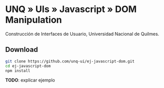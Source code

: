 # UNQ » UIs » Javascript » DOM Manipulation

Construcción de Interfaces de Usuario, Universidad Nacional de Quilmes.

## Download

```sh
git clone https://github.com/unq-ui/ej-javascript-dom.git
cd ej-javascript-dom
npm install
```

**TODO**: explicar ejemplo
